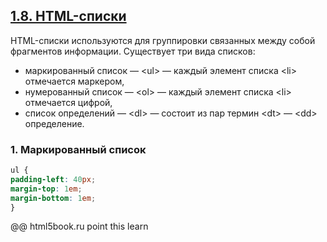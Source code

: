 ## [1.8. HTML-списки](https://html5book.ru/html-lists/)

HTML-списки используются для группировки связанных между собой фрагментов информации. Существует три вида списков:

- маркированный список — \<ul> — каждый элемент списка \<li> отмечается маркером,
- нумерованный список — \<ol> — каждый элемент списка \<li> отмечается цифрой,
- список определений — \<dl> — состоит из пар термин \<dt> — \<dd> определение.


### 1. Маркированный список

```css
ul {
padding-left: 40px;
margin-top: 1em;
margin-bottom: 1em;
}
```

@@ html5book.ru point this learn